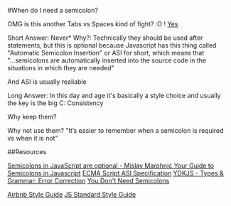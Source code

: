#When do I need a semicolon?

OMG is this another Tabs vs Spaces kind of fight? :O ! 
[Yes](https://github.com/twbs/bootstrap/issues/3057)


Short Answer: Never*
Why?: Technically they should be used after statements, but this is optional because Javascript has this thing called "Automatic Semicolon Insertion" or ASI for short, which means that "...semicolons are automatically inserted into the source code in the situations in which they are needed"

And ASI is usually realiable



Long Answer: In this day and age it's basically a style choice and usually the key is the big C: Consistency

Why keep them?


Why not use them?
"It’s easier to remember when a semicolon is required vs when it is not"


##Resources

[Semicolons in JavaScript are optional -  Mislav Marohnić ](http://mislav.net/2010/05/semicolons/)
[Your Guide to Semicolons in Javascript](https://www.codecademy.com/blog/78)
[ECMA Script ASI Specification](http://www.ecma-international.org/ecma-262/5.1/#sec-7.9)
[YDKJS - Types & Grammar: Error Correction](https://github.com/getify/You-Dont-Know-JS/blob/master/types%20&%20grammar/ch5.md#error-correction)
[You Don't Need Semicolons](https://medium.com/@goatslacker/no-you-dont-need-semicolons-148d936b9cf2)

[Airbnb Style Guide](https://github.com/airbnb/javascript#semicolons)
[JS Standard Style Guide](http://standardjs.com/rules.html)